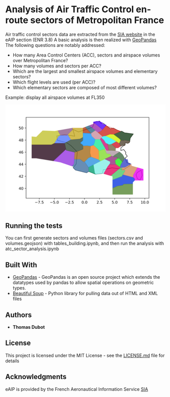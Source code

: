 # Analysis of Air Traffic Control en-route sectors of Metropolitan France

Air traffic control sectors data are extracted from the [SIA website](https://www.sia.aviation-civile.gouv.fr) in the eAIP section (ENR 3.8) 
A basic analysis is then realized with [GeoPandas](http://geopandas.org/) 
The following questions are notably addressed:
* How many Area Control Centers (ACC), sectors and airspace volumes over Metropolitan France?
* How many volumes and sectors per ACC?
* Which are the largest and smallest airspace volumes and elementary sectors?
* Which flight levels are used (per ACC)?
* Which elementary sectors are composed of most different volumes?

Example: display all airspace volumes at FL350

![Volumes at 350](fl350_volumes.svg)

## Running the tests

You can first generate sectors and volumes files (sectors.csv and volumes.geojson) with tables_building.ipynb, 
and then run the analysis with atc_sector_analysis.ipynb


## Built With

* [GeoPandas](http://geopandas.org/) - GeoPandas is an open source project which extends the datatypes used by pandas to allow spatial operations on geometric types. 
* [Beautiful Soup](https://www.crummy.com/software/BeautifulSoup/bs4/doc/) - Python library for pulling data out of HTML and XML files

## Authors

* **Thomas Dubot** 

## License

This project is licensed under the MIT License - see the [LICENSE.md](LICENSE.md) file for details


## Acknowledgments

eAIP is provided by the French Aeronautical Information Service  [SIA](https://www.sia.aviation-civile.gouv.fr)



